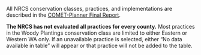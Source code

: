 
All NRCS conservation classes, practices, and implementations are
described in the
<a href='https://storage.googleapis.com/comet_public_directory/planner50states/pdfs/COMET-PlannerReport.pdf' target = "_blank">COMET-Planner
Final Report</a>.

**The NRCS has not evaluated all practices for every county.** Most
practices in the Woody Plantings conservation class are limited to
either Eastern or Western WA only. If an unavailable practice is
selected, either “No data available in table” will appear or that
practice will not be added to the table.

